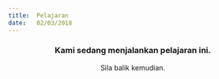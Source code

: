 ```yaml
---
title:  Pelajaran
date:   02/03/2018
---
```


### <center>Kami sedang menjalankan pelajaran ini.</center>
<center>Sila balik kemudian.</center>